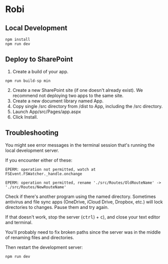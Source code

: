 # Robi

## Local Development
```console
npm install
npm run dev
```

## Deploy to SharePoint
1. Create a build of your app.
```console
npm run build-sp min
```
2. Create a new SharePoint site (if one doesn't already exist). We recommend not deploying two apps to the same site.
3. Create a new document library named App.
4. Copy single /src directory from /dist to App, including the /src directory.
5. Launch App/src/Pages/app.aspx
6. Click Install.

## Troubleshooting
You might see error messages in the terminal session that's running the local development server. 

If you encounter either of these:

```console
EPERM: operation not permitted, watch at FSEvent.FSWatcher._handle.onchange
``` 
```console
EPERM: operation not permitted, rename './src/Routes/OldRouteName' -> './src/Routes/NewRouteName'
```

Check if there's another program using the named directory. Sometimes antivirus and file sync apps (OneDrive, iCloud Drive, Dropbox, etc.) will lock directories to changes. Pause them and try again.

If that doesn't work, stop the server (<kbd>ctrl</kbd>) + <kbd>c</kbd>), and close your text editor and terminal.

You'll probably need to fix broken paths since the server was in the middle of renaming files and directories.

Then restart the development server:
```console
npm run dev
```
